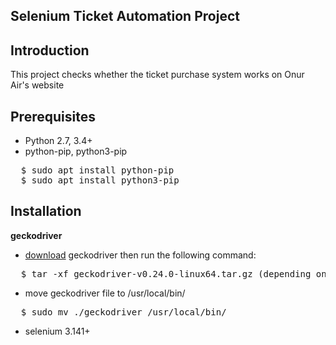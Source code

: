 ## Selenium Ticket Automation Project

## Introduction

This project checks whether the ticket purchase system works on Onur Air's website

## Prerequisites
- Python 2.7, 3.4+
- python-pip, python3-pip
<pre>
  $ sudo apt install python-pip
  $ sudo apt install python3-pip
</pre>

## Installation
**geckodriver**

* [download](https://github.com/mozilla/geckodriver/releases) geckodriver then run the following command:
  
  
<pre>
  $ tar -xf geckodriver-v0.24.0-linux64.tar.gz (depending on your OS)
</pre>

* move geckodriver file to /usr/local/bin/
<pre>
  $ sudo mv ./geckodriver /usr/local/bin/
</pre>


- selenium 3.141+




